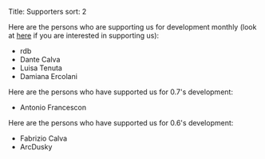 Title: Supporters
sort: 2

Here are the persons who are supporting us for development monthly (look at [here]({filename}/pages/support_us.md) if you are interested in supporting us):

* rdb
* Dante Calva
* Luisa Tenuta
* Damiana Ercolani

Here are the persons who have supported us for 0.7's development:

* Antonio Francescon


Here are the persons who have supported us for 0.6's development:

* Fabrizio Calva
* ArcDusky
